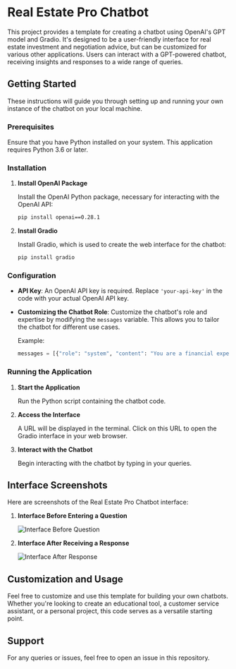 
# Real Estate Pro Chatbot

This project provides a template for creating a chatbot using OpenAI's GPT model and Gradio. It's designed to be a user-friendly interface for real estate investment and negotiation advice, but can be customized for various other applications. Users can interact with a GPT-powered chatbot, receiving insights and responses to a wide range of queries.

## Getting Started

These instructions will guide you through setting up and running your own instance of the chatbot on your local machine.

### Prerequisites

Ensure that you have Python installed on your system. This application requires Python 3.6 or later.

### Installation

1. **Install OpenAI Package**

   Install the OpenAI Python package, necessary for interacting with the OpenAI API:

   ```bash
   pip install openai==0.28.1
   ```

2. **Install Gradio**

   Install Gradio, which is used to create the web interface for the chatbot:

   ```bash
   pip install gradio
   ```

### Configuration

- **API Key**: An OpenAI API key is required. Replace `'your-api-key'` in the code with your actual OpenAI API key.
- **Customizing the Chatbot Role**: Customize the chatbot's role and expertise by modifying the `messages` variable. This allows you to tailor the chatbot for different use cases.

  Example:
  ```python
  messages = [{"role": "system", "content": "You are a financial expert specializing in real estate investment and negotiation. You answer the financial questions in less than 20 words."}]
  ```

### Running the Application

1. **Start the Application**

   Run the Python script containing the chatbot code.

2. **Access the Interface**

   A URL will be displayed in the terminal. Click on this URL to open the Gradio interface in your web browser.

3. **Interact with the Chatbot**

   Begin interacting with the chatbot by typing in your queries.

## Interface Screenshots

Here are screenshots of the Real Estate Pro Chatbot interface:

1. **Interface Before Entering a Question**

   ![Interface Before Question](/path/to/your/screenshot_before_question.png)

2. **Interface After Receiving a Response**

   ![Interface After Response](/path/to/your/screenshot_after_response.png)

## Customization and Usage

Feel free to customize and use this template for building your own chatbots. Whether you're looking to create an educational tool, a customer service assistant, or a personal project, this code serves as a versatile starting point.

## Support

For any queries or issues, feel free to open an issue in this repository.

